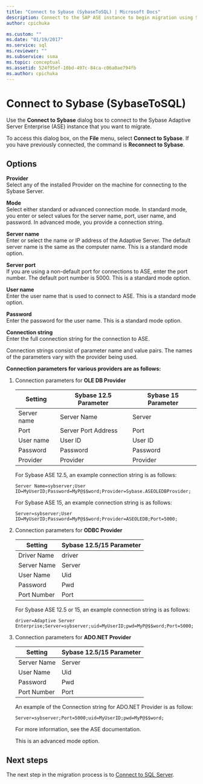 ```yaml
---
title: "Connect to Sybase (SybaseToSQL) | Microsoft Docs"
description: Connect to the SAP ASE instance to begin migration using SSMA for Sybase (SAP ASE). Use the Connect to Sybase dialog box.
author: cpichuka

ms.custom: ""
ms.date: "01/19/2017"
ms.service: sql
ms.reviewer: ""
ms.subservice: ssma
ms.topic: conceptual
ms.assetid: 524f95ef-10bd-497c-84ca-c06a0ae794fb
ms.author: cpichuka
---
```


# Connect to Sybase (SybaseToSQL)

Use the **Connect to Sybase** dialog box to connect to the Sybase Adaptive Server Enterprise (ASE) instance that you want to migrate.

To access this dialog box, on the **File** menu, select **Connect to Sybase**. If you have previously connected, the command is **Reconnect to Sybase**.

## Options

**Provider**  
Select any of the installed Provider on the machine for connecting to the Sybase Server.

**Mode**  
Select either standard or advanced connection mode. In standard mode, you enter or select values for the server name, port, user name, and password. In advanced mode, you provide a connection string.

**Server name**  
Enter or select the name or IP address of the Adaptive Server. The default server name is the same as the computer name. This is a standard mode option.

**Server port**  
If you are using a non-default port for connections to ASE, enter the port number. The default port number is 5000. This is a standard mode option.
  
**User name**  
Enter the user name that is used to connect to ASE. This is a standard mode option.

**Password**  
Enter the password for the user name. This is a standard mode option.

**Connection string**  
Enter the full connection string for the connection to ASE.

Connection strings consist of parameter name and value pairs. The names of the parameters vary with the provider being used.

**Connection parameters for various providers are as follows:**

1. Connection parameters for **OLE DB Provider**

   |Setting|Sybase 12.5 Parameter|Sybase 15 Parameter|
   |-----------|-------------------------|-----------------------|
   |Server name|Server Name|Server|
   |Port|Server Port Address|Port|
   |User name|User ID|User ID|
   |Password|Password|Password|
   |Provider|Provider|Provider|

   For Sybase ASE 12.5, an example connection string is as follows:

   `Server Name=sybserver;User ID=MyUserID;Password=MyP@$$word;Provider=Sybase.ASEOLEDBProvider;`

   For Sybase ASE 15, an example connection string is as follows:

   `Server=sybserver;User ID=MyUserID;Password=MyP@$$word;Provider=ASEOLEDB;Port=5000;`

2. Connection parameters for **ODBC Provider**

   |Setting|Sybase 12.5/15 Parameter|
   |-----------|-----------------------------|
   |Driver Name|driver|
   |Server Name|Server|
   |User Name|Uid|
   |Password|Pwd|
   |Port Number|Port|

   For Sybase ASE 12.5 or 15, an example connection string is as follows:

   `driver=Adaptive Server Enterprise;Server=sybserver;uid=MyUserID;pwd=MyP@$$word;Port=5000;`

3. Connection parameters for **ADO.NET Provider**

   |Setting|Sybase 12.5/15 Parameter|
   |-----------|-----------------------------|
   |Server Name|Server|
   |User Name|Uid|
   |Password|Pwd|
   |Port Number|Port|

   An example of the Connection string for ADO.NET Provider is as follow:

   `Server=sybserver;Port=5000;uid=MyUserID;pwd=MyP@$$word;`

   For more information, see the ASE documentation.

   This is an advanced mode option.

## Next steps

The next step in the migration process is to [Connect to SQL Server](connect-to-sql-server-sybasetosql.md).
